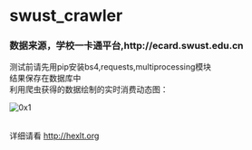 # swust_crawler
<h3>数据来源，学校一卡通平台,http://ecard.swust.edu.cn<br></h3>
测试前请先用pip安装bs4,requests,multiprocessing模块
<br>
结果保存在数据库中
<br>利用爬虫获得的数据绘制的实时消费动态图：

![0x1](http://ow9xqp3ki.bkt.clouddn.com/DeepinScreenshot_select-area_20171201175650.png)


<br>详细请看 http://hexlt.org

